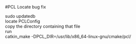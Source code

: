 #PCL Locate bug fix  

sudo updatedb  
locate PCLConfig  
copy the directory containing that file  
run   
catkin_make -DPCL_DIR=/usr/lib/x86_64-linux-gnu/cmake/pcl/  
